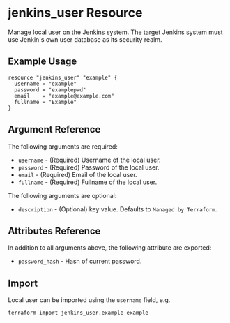 # jenkins_user Resource

Manage local user on the Jenkins system.
The target Jenkins system must use Jenkin's own user database as its security realm.

## Example Usage

```hcl
resource "jenkins_user" "example" {
  username = "example"
  password = "examplepwd"
  email    = "example@example.com"
  fullname = "Example"
}
```

## Argument Reference

The following arguments are required:

- `username` - (Required) Username of the local user.
- `password` - (Required) Password of the local user.
- `email` - (Required) Email of the local user.
- `fullname` - (Required) Fullname of the local user.

The following arguments are optional:

- `description` - (Optional) key value. Defaults to `Managed by Terraform`.

## Attributes Reference

In addition to all arguments above, the following attribute are exported:

- `password_hash` - Hash of current password.

## Import

Local user can be imported using the `username` field, e.g.

```hcl
terraform import jenkins_user.example example
```